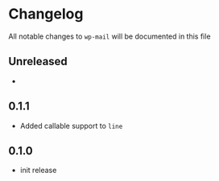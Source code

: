 # Changelog

All notable changes to `wp-mail` will be documented in this file

## Unreleased

-

## 0.1.1

- Added callable support to `line`

## 0.1.0

- init release
